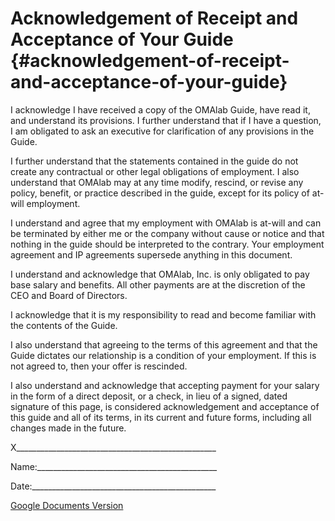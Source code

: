 # Acknowledgement of Receipt and Acceptance of Your Guide {#acknowledgement-of-receipt-and-acceptance-of-your-guide}

I acknowledge I have received a copy of the OMAlab Guide, have read it, and understand its provisions. I further understand that if I have a question, I am obligated to ask an executive for clarification of any provisions in the Guide.

I further understand that the statements contained in the guide do not create any contractual or other legal obligations of employment. I also understand that OMAlab may at any time modify, rescind, or revise any policy, benefit, or practice described in the guide, except for its policy of at-will employment.

I understand and agree that my employment with OMAlab is at-will and can be terminated by either me or the company without cause or notice and that nothing in the guide should be interpreted to the contrary. Your employment agreement and IP agreements supersede anything in this document.

I understand and acknowledge that OMAlab, Inc. is only obligated to pay base salary and benefits. All other payments are at the discretion of the CEO and Board of Directors.

I acknowledge that it is my responsibility to read and become familiar with the contents of the Guide.

I also understand that agreeing to the terms of this agreement and that the Guide dictates our relationship is a condition of your employment. If this is not agreed to, then your offer is rescinded.

I also understand and acknowledge that accepting payment for your salary in the form of a direct deposit, or a check, in lieu of a signed, dated signature of this page, is considered acknowledgement and acceptance of this guide and all of its terms, in its current and future forms, including all changes made in the future.

X\_\_\_\_\_\_\_\_\_\_\_\_\_\_\_\_\_\_\_\_\_\_\_\_\_\_\_\_\_\_\_\_\_\_\_\_\_\_\_\_\_\_\_\_\_\_\_\_\_\_

Name:\_\_\_\_\_\_\_\_\_\_\_\_\_\_\_\_\_\_\_\_\_\_\_\_\_\_\_\_\_\_\_\_\_\_\_\_\_\_\_\_\_\_\_\_\_

Date:\_\_\_\_\_\_\_\_\_\_\_\_\_\_\_\_\_\_\_\_\_\_\_\_\_\_\_\_\_\_\_\_\_\_\_\_\_\_\_\_\_\_\_\_\_\_

[Google Documents Version](https://docs.google.com/document/d/1cGAYvBeOyC7t2xQ3gnhcg8CSsFNozTPjZlI1Btafw3E/edit?usp=sharing)

